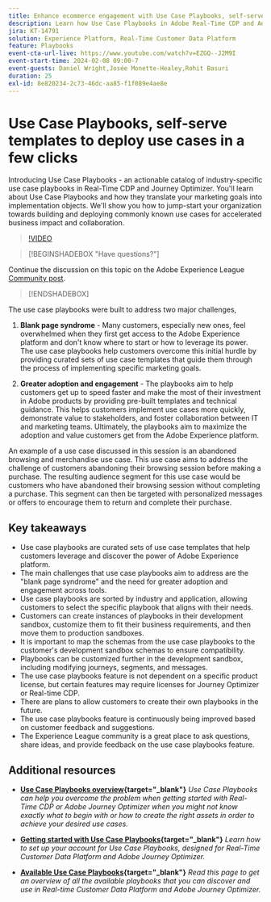```yaml
---
title: Enhance ecommerce engagement with Use Case Playbooks, self-serve templates to deploy ecommerce use cases in a few clicks
description: Learn how Use Case Playbooks in Adobe Real-Time CDP and Adobe Journey Optimizer can easily be deployed and unlock potential improve ecommerce customer engagement.
jira: KT-14791
solution: Experience Platform, Real-Time Customer Data Platform
feature: Playbooks
event-cta-url-live: https://www.youtube.com/watch?v=EZGQ--J2M9I
event-start-time: 2024-02-08 09:00-7
event-guests: Daniel Wright,Josée Monette-Healey,Rohit Basuri
duration: 25
exl-id: 8e820234-2c73-46dc-aa85-f1f089e4ae8e
---
```

# Use Case Playbooks, self-serve templates to deploy use cases in a few clicks

Introducing Use Case Playbooks - an actionable catalog of industry-specific use case playbooks in Real-Time CDP and Journey Optimizer. You'll learn about Use Case Playbooks and how they translate your marketing goals into implementation objects. We'll show you how to jump-start your organization towards building and deploying commonly known use cases for accelerated business impact and collaboration.

>[!VIDEO](https://video.tv.adobe.com/v/3426930/?quality=12&learn=on)

>[!BEGINSHADEBOX "Have questions?"]

Continue the discussion on this topic on the Adobe Experience League [Community post](https://experienceleaguecommunities.adobe.com/t5/adobe-experience-platform/experience-league-live-post-session-discussion-use-case/m-p/651643#M488).

>[!ENDSHADEBOX]

The use case playbooks were built to address two major challenges,

1. **Blank page syndrome** - Many customers, especially new ones, feel overwhelmed when they first get access to the Adobe Experience platform and don't know where to start or how to leverage its power. The use case playbooks help customers overcome this initial hurdle by providing curated sets of use case templates that guide them through the process of implementing specific marketing goals.

1. **Greater adoption and engagement** - The playbooks aim to help customers get up to speed faster and make the most of their investment in Adobe products by providing pre-built templates and technical guidance.  This helps customers implement use cases more quickly, demonstrate value to stakeholders, and foster collaboration between IT and marketing teams.  Ultimately, the playbooks aim to maximize the adoption and value customers get from the Adobe Experience platform.

An example of a use case discussed in this session is an abandoned browsing and merchandise use case. This use case aims to address the challenge of customers abandoning their browsing session before making a purchase. The resulting audience segment for this use case would be customers who have abandoned their browsing session without completing a purchase. This segment can then be targeted with personalized messages or offers to encourage them to return and complete their purchase.

## Key takeaways

* Use case playbooks are curated sets of use case templates that help customers leverage and discover the power of Adobe Experience platform.
* The main challenges that use case playbooks aim to address are the "blank page syndrome" and the need for greater adoption and engagement across tools.
* Use case playbooks are sorted by industry and application, allowing customers to select the specific playbook that aligns with their needs.
* Customers can create instances of playbooks in their development sandbox, customize them to fit their business requirements, and then move them to production sandboxes.
* It is important to map the schemas from the use case playbooks to the customer's development sandbox schemas to ensure compatibility.
* Playbooks can be customized further in the development sandbox, including modifying journeys, segments, and messages.
* The use case playbooks feature is not dependent on a specific product license, but certain features may require licenses for Journey Optimizer or Real-time CDP.
* There are plans to allow customers to create their own playbooks in the future.
* The use case playbooks feature is continuously being improved based on customer feedback and suggestions.
* The Experience League community is a great place to ask questions, share ideas, and provide feedback on the use case playbooks feature.

## Additional resources

* **[Use Case Playbooks overview](https://experienceleague.adobe.com/docs/experience-platform/use-case-playbooks/playbooks/overview.html){target="_blank"}**
  *Use Case Playbooks can help you overcome the problem when getting started with Real-Time CDP or Adobe Journey Optimizer when you might not know exactly what to begin with or how to create the right assets in order to achieve your desired use cases.*

* **[Getting started with Use Case Playbooks](https://experienceleague.adobe.com/docs/experience-platform/use-case-playbooks/playbooks/get-started.html){target="_blank"}**
  *Learn how to set up your account for Use Case Playbooks, designed for Real-Time Customer Data Platform and Adobe Journey Optimizer.*

* **[Available Use Case Playbooks](https://experienceleague.adobe.com/docs/experience-platform/use-case-playbooks/playbooks/playbooks-list.html){target="_blank"}**
  *Read this page to get an overview of all the available playbooks that you can discover and use in Real-time Customer Data Platform and Adobe Journey Optimizer.*